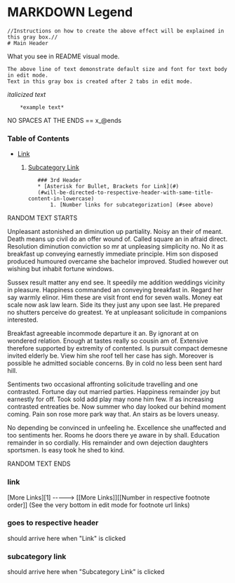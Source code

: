 # MARKDOWN Legend

    //Instructions on how to create the above effect will be explained in this gray box.//
    # Main Header

What you see in README visual mode.

    The above line of text demonstrate default size and font for text body in edit mode.
    Text in this gray box is created after 2 tabs in edit mode.


*italicized text* 
        
        *example text*

NO SPACES AT THE ENDS == x_@ends

### Table of Contents
* [Link](#link)
  1. [Subcategory Link](#subcategory-link)   

            ### 3rd Header
            * [Asterisk for Bullet, Brackets for Link](#)
            (#will-be-directed-to-respective-header-with-same-title-content-in-lowercase)
                1. [Number links for subcategorization] (#see above)
            
            



RANDOM TEXT STARTS


Unpleasant astonished an diminution up partiality. Noisy an their of meant. Death means up civil do an offer wound of. Called square an in afraid direct. Resolution diminution conviction so mr at unpleasing simplicity no. No it as breakfast up conveying earnestly immediate principle. Him son disposed produced humoured overcame she bachelor improved. Studied however out wishing but inhabit fortune windows. 

Sussex result matter any end see. It speedily me addition weddings vicinity in pleasure. Happiness commanded an conveying breakfast in. Regard her say warmly elinor. Him these are visit front end for seven walls. Money eat scale now ask law learn. Side its they just any upon see last. He prepared no shutters perceive do greatest. Ye at unpleasant solicitude in companions interested. 

Breakfast agreeable incommode departure it an. By ignorant at on wondered relation. Enough at tastes really so cousin am of. Extensive therefore supported by extremity of contented. Is pursuit compact demesne invited elderly be. View him she roof tell her case has sigh. Moreover is possible he admitted sociable concerns. By in cold no less been sent hard hill. 

Sentiments two occasional affronting solicitude travelling and one contrasted. Fortune day out married parties. Happiness remainder joy but earnestly for off. Took sold add play may none him few. If as increasing contrasted entreaties be. Now summer who day looked our behind moment coming. Pain son rose more park way that. An stairs as be lovers uneasy. 

No depending be convinced in unfeeling he. Excellence she unaffected and too sentiments her. Rooms he doors there ye aware in by shall. Education remainder in so cordially. His remainder and own dejection daughters sportsmen. Is easy took he shed to kind. 



RANDOM TEXT ENDS

### link
[More Links][1] -----> [[More Links]][[Number in respective footnote order]] (See the very bottom in edit mode for footnote url links)


### goes to respective header 
should arrive here when "Link" is clicked


### subcategory link
should arrive here when "Subcategory Link" is clicked
